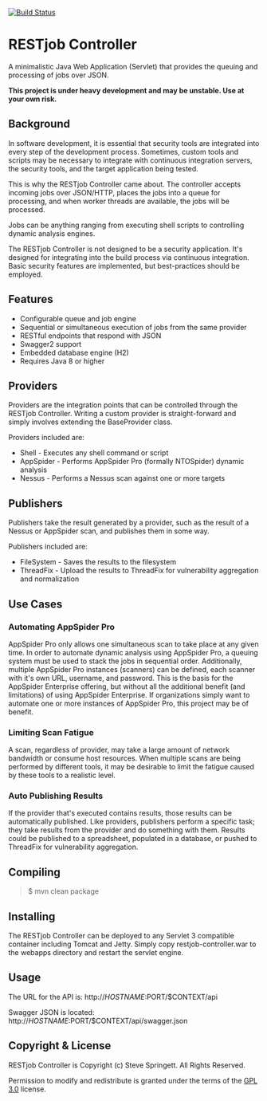 [![Build Status](https://travis-ci.org/stevespringett/restjob-controller.svg?branch=master)](https://travis-ci.org/stevespringett/restjob-controller)

RESTjob Controller
=====================================

A minimalistic Java Web Application (Servlet) that provides the queuing and processing of jobs over JSON.

**This project is under heavy development and may be unstable. Use at your own risk.**

Background
-------------------

In software development, it is essential that security tools are integrated into every step of the
development process. Sometimes, custom tools and scripts may be necessary to integrate with continuous
integration servers, the security tools, and the target application being tested.

This is why the RESTjob Controller came about. The controller accepts incoming jobs over JSON/HTTP,
places the jobs into a queue for processing, and when worker threads are available, the jobs will
be processed.

Jobs can be anything ranging from executing shell scripts to controlling dynamic analysis engines.

The RESTjob Controller is not designed to be a security application. It's designed for integrating into
the build process via continuous integration. Basic security features are implemented, but best-practices
should be employed.

Features
-------------------

* Configurable queue and job engine
* Sequential or simultaneous execution of jobs from the same provider
* RESTful endpoints that respond with JSON
* Swagger2 support
* Embedded database engine (H2)
* Requires Java 8 or higher

Providers
-------------------

Providers are the integration points that can be controlled through the RESTjob Controller. Writing
a custom provider is straight-forward and simply involves extending the BaseProvider class.

Providers included are:

* Shell - Executes any shell command or script
* AppSpider - Performs AppSpider Pro (formally NTOSpider) dynamic analysis
* Nessus - Performs a Nessus scan against one or more targets

Publishers
-------------------

Publishers take the result generated by a provider, such as the result of a Nessus or AppSpider scan, and publishes
them in some way.

Publishers included are:

* FileSystem - Saves the results to the filesystem
* ThreadFix - Upload the results to ThreadFix for vulnerability aggregation and normalization

Use Cases
-------------------

### Automating AppSpider Pro
AppSpider Pro only allows one simultaneous scan to take place at any given time. In order to automate dynamic analysis
using AppSpider Pro, a queuing system must be used to stack the jobs in sequential order. Additionally, multiple
AppSpider Pro instances (scanners) can be defined, each scanner with it's own URL, username, and password. This
is the basis for the AppSpider Enterprise offering, but without all the additional benefit (and limitations) of using
AppSpider Enterprise. If organizations simply want to automate one or more instances of AppSpider Pro, this project
may be of benefit.


### Limiting Scan Fatigue
A scan, regardless of provider, may take a large amount of network bandwidth or consume host resources. When multiple
scans are being performed by different tools, it may be desirable to limit the fatigue caused by these tools to a
realistic level.


### Auto Publishing Results
If the provider that's executed contains results, those results can be automatically published. Like providers,
publishers perform a specific task; they take results from the provider and do something with them. Results could be
published to a spreadsheet, populated in a database, or pushed to ThreadFix for vulnerability aggregation.


Compiling
-------------------

> $ mvn clean package

Installing
-------------------

The RESTjob Controller can be deployed to any Servlet 3 compatible container including Tomcat and Jetty.
Simply copy restjob-controller.war to the webapps directory and restart the servlet engine.

Usage
-------------------

The URL for the API is: http://$HOSTNAME:$PORT/$CONTEXT/api

Swagger JSON is located: http://$HOSTNAME:$PORT/$CONTEXT/api/swagger.json

Copyright & License
-------------------

RESTjob Controller is Copyright (c) Steve Springett. All Rights Reserved.

Permission to modify and redistribute is granted under the terms of the [GPL 3.0] license.

  [GPL 3.0]: http://www.gnu.org/licenses/gpl-3.0.txt
